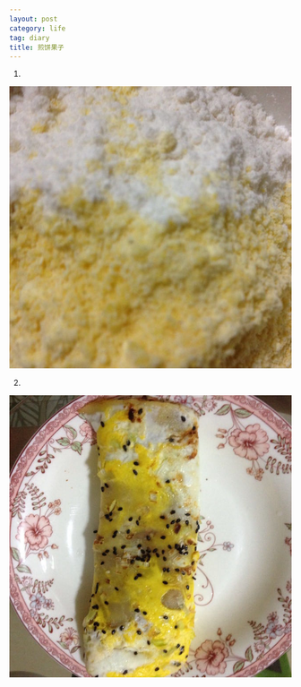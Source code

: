 ```yaml
---
layout: post
category: life
tag: diary
title: 煎饼果子
---
```


1. 
![](/images/2015/cookie-step-1.jpg)

2.
![](/images/2015/cookie-step-2.jpg)
